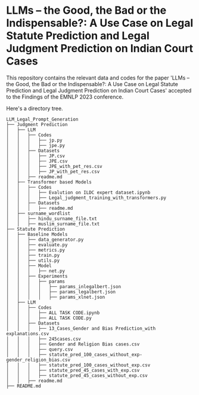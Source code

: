 # LLMs – the Good, the Bad or the Indispensable?: A Use Case on Legal Statute Prediction and Legal Judgment Prediction on Indian Court Cases
This repository contains the relevant data and codes for the paper 'LLMs – the Good, the Bad or the Indispensable?: A Use Case on Legal Statute Prediction and Legal Judgment Prediction on Indian Court Cases' accepted to the Findings of the EMNLP 2023 conference.

Here's a directory tree.

```
LLM_Legal_Prompt_Generation
├── Judgment Prediction
│   ├── LLM
│   │   ├── Codes
│   │   │   ├── jp.py
│   │   │   ├── jpe.py
│   │   ├── Datasets
│   │   │   ├── JP.csv
│   │   │   ├── JPE.csv
│   │   │   ├── JPE_with_pet_res.csv
│   │   │   ├── JP_with_pet_res.csv
│   │   ├── readme.md
│   ├── Transformer based Models
│   │   ├── Codes
│   │   │   ├── Evalution on ILDC expert dataset.ipynb
│   │   │   ├── Legal_judgment_training_with_transformers.py
│   │   ├── Datasets
│   │   │   ├── readme.md
│   ├── surname_wordlist
│   │   ├── hindu_surname_file.txt
│   │   ├── muslim_surname_file.txt
├── Statute Prediction
│   ├── Baseline Models
│   │   ├── data_generator.py
│   │   ├── evaluate.py
│   │   ├── metrics.py
│   │   ├── train.py
│   │   ├── utils.py
│   │   ├── Model
│   │   │   ├── net.py
│   │   ├── Experiments
│   │   │   ├── params
│   │   │   │   ├── params_inlegalbert.json
│   │   │   │   ├── params_legalbert.json
│   │   │   │   ├── params_xlnet.json
│   ├── LLM
│   │   ├── Codes
│   │   │   ├── ALL TASK CODE.ipynb
│   │   │   ├── ALL TASK CODE.py
│   │   ├── Datasets
│   │   │   ├── 13_Cases_Gender and Bias Prediction_with explanations.csv
│   │   │   ├── 245cases.csv
│   │   │   ├── Gender and Religion Bias cases.csv
│   │   │   ├── query.csv
│   │   │   ├── statute_pred_100_cases_without_exp-gender_religion_bias.csv
│   │   │   ├── statute_pred_100_cases_without_exp.csv
│   │   │   ├── statute_pred_45_cases_with_exp.csv
│   │   │   ├── statute_pred_45_cases_without_exp.csv
│   │   ├── readme.md
├── README.md
```
